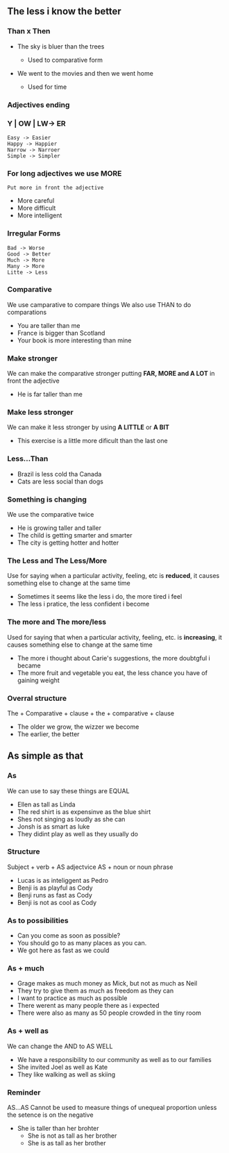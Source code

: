 ## The less i know the better
### Than x Then
- The sky is bluer than the trees
	- Used to comparative form

- We went to the movies and then we went home
	- Used for time

### Adjectives ending

### Y | OW | LW-> ER
	Easy -> Easier
	Happy -> Happier
	Narrow -> Narroer
	Simple -> Simpler

### For long adjectives we use MORE
	Put more in front the adjective
- More careful
- More difficult
- More intelligent

### Irregular Forms
	Bad -> Worse
	Good -> Better
	Much -> More
	Many -> More
	Litte -> Less

### Comparative
We use camparative to compare things
We also use THAN to do comparations
- You are taller than me
- France is bigger than Scotland
- Your book is more interesting than mine

### Make stronger
We can make the comparative stronger putting **FAR, MORE and A LOT** in front the adjective
- He is far taller than me

### Make less stronger
We can make it less stronger by using **A LITTLE** or **A BIT**
- This exercise is a little more dificult than the last one

### Less...Than
- Brazil is less cold tha Canada
- Cats are less social than dogs
### Something is changing
We use the comparative twice
- He is growing taller and taller
- The child is getting smarter and smarter
- The city is getting hotter and hotter

### The Less and The Less/More
Use for saying when a particular activity, feeling, etc is **reduced**, it causes something else to change at the same time
- Sometimes it seems like the less i do, the more tired i feel
- The less i pratice, the less confident i become

### The more and The more/less
Used for saying that when a particular activity, feeling, etc. is **increasing**, it causes something else to change at the same time
- The more i thought about Carie's suggestions, the more doubtgful i became
- The more fruit and vegetable you eat, the less chance you have of gaining weight
### Overral structure
The + Comparative + clause + the + comparative + clause
- The older we grow, the wizzer we become
- The earlier, the better

## As simple as that
### As
We can use to say these things are EQUAL
- Ellen as tall as Linda
- The red shirt is as expensinve as the blue shirt
- Shes not singing as loudly as she can
- Jonsh is as smart as luke
- They didint play as well as they usually do
### Structure
Subject + verb + AS adjectvice AS + noun or noun phrase
- Lucas is as inteliggent as Pedro 
- Benji is as playful as Cody
- Benji runs as fast as Cody
- Benji is not as cool as Cody

### As to possibilities
- Can you come as soon as possible?
- You should go to as many places as you can.
- We got here as fast as we could

### As + much
- Grage makes as much money as Mick, but not as much as Neil
- They try to give them as much as freedom as they can
- I want to practice as much as possible
- There werent as many people there as i expected
- There were also as many as 50 people crowded in the tiny room
### As + well as
We can change the AND to AS WELL
- We have a responsibility to our community as well as to our families
- She invited Joel as well as Kate
- They like walking as well as skiing

### Reminder
AS...AS
Cannot be used to measure things of unequeal proportion unless the setence is on the negative
- She is taller than her brohter
	- She is not as tall as her brother
	- She is as tall as her brother
